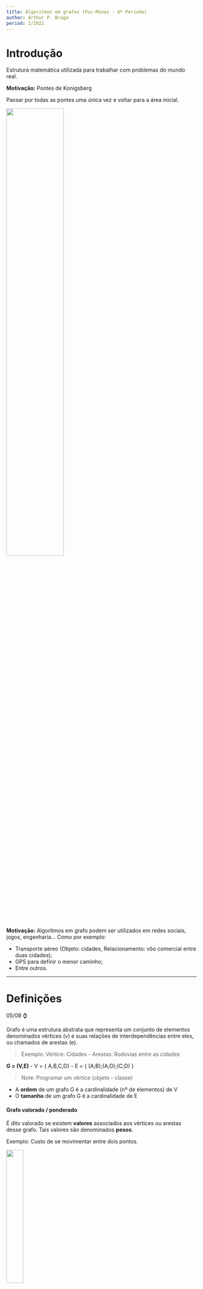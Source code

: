 ```yaml
---
title: Algoritmos em grafos (Puc-Minas - 4º Período)
author: Arthur P. Braga
period: 2/2021
---
```


# Introdução

Estrutura matemática utilizada para trabalhar com problemas do mundo real.

**Motivação:** Pontes de Konigsberg

Passar por todas as pontes uma única vez e voltar para a área inicial.

<img src="https://upload.wikimedia.org/wikipedia/commons/5/5b/Pontes_K%C3%B6nigsberg.JPG" style="width:55%">

**Motivação:** Algoritmos em grafo podem ser utilizados em redes sociais, jogos, engenharia... Como por exemplo:

- Transporte aéreo (Objeto: cidades, Relacionamento: vôo comercial entre duas cidades);
- GPS para definir o menor caminho;
- Entre outros.

---

# Definições

05/08 :watch:

Grafo é uma estrutura abstrata que representa um conjunto de elementos denominados vértices (v) e suas relações de interdependências entre eles, ou chamados de arestas (e).

> Exemplo: Vértice: Cidades - Arestas: Rodovias entre as cidades

**G = (V,E)**   -   V = { A,B,C,D}   -   E = { (A;B);(A;D);(C;D) }

> Note: Programar um vértice (objeto - classe)

- A **ordem** de um grafo G é a cardinalidade (nº de elementos) de V 
- O **tamanho** de um grafo G é a cardinalidade de E

#### Grafo valorado / ponderado

É dito valorado se existem **valores** associados aos vértices ou arestas desse grafo. Tais valores são denominados **pesos**.

Exemplo: Custo de se movimentar entre dois pontos.

<img src="../../imgs/4_Periodo/Algoritmos_Grafos/grafo-valorado.png" style="width:30%">

#### Grafo não direcionado / não orientado

Por padrão, duas arestas são consideradas a mesma. Ou seja, não possui direção obrigatória definida, seu sentido não é importante. 

#### Grafo direcionado / orientado / digrafo

Agora o sentido da aresta importa e é marcado por uma seta. Seu sentido é importante, pois pode ter significados diferentes. 

> Exemplo: Linha de montagem, um processo só pode executar após o término de outra.

Pode ter correspondencia em ambos os sentidos, porém nesse caso teríamos que ter **duas arestas**.

<img src="../../imgs/4_Periodo/Algoritmos_Grafos/grafo-direcionado.png" style="width:40%">

#### Laço (Loop)

Aresta que liga um vértice a si mesmo.

#### Arestas paralelas

Duas ou mais arestas associadas ao mesmo par de vértices.

<img src="../../imgs/4_Periodo/Algoritmos_Grafos/arestas-paralelas.png" style="width:40%">

#### Grafo simples

Não possui nem arestas paralelas nem laços.

<img src="../../imgs/4_Periodo/Algoritmos_Grafos/grafo-simples.png" style="width:30%">

#### Vértices adjacentes (vizinhos)

Dois vértices são ditos adjacentes se existe uma aresta que os liga, logos esses vértices serão vizinhos/adjacentes.

<img src="../../imgs/4_Periodo/Algoritmos_Grafos/vertices_adjacentes.png" style="width:70%">

#### Vértices sucessores e antecessores

Somente em **grafos direcionados**!

<img src="../../imgs/4_Periodo/Algoritmos_Grafos/sucessores_antecessores.png" style="width:70%">

#### Incidência 

Quando um vértice Vi é o vértice final de alguma aresta Ei, Vi e Ei são incidentes.

<img src="../../imgs/4_Periodo/Algoritmos_Grafos/incidencia.png" style="width:30%">

#### Arestas adjacentes

Duas arestas *não paralelas* compartilhando um vértice.

<img src="../../imgs/4_Periodo/Algoritmos_Grafos/arestas_adjacentes.png" style="width:30%">

#### Grau de um vértice (d)

Em um grafo *não direcionado*, o grau de um vértice é igual ao nº de arestas incidentes no vértice.

<img src="../../imgs/4_Periodo/Algoritmos_Grafos/grau_vertice.png" style="width:50%">

- Vértices com grau 0 são chamados **isolados.**
- Grafos que possuem somente vértices isolados são chamados de **grafos nulos.**
- Vértice de grau 1 é chamado de **pendente.**
- Um laço conta como duas arestas!

> *Arestas paralelas contam também!*

#### Teorema 1

A soma dos graus de todos os vértices de um grafo G é duas vezes o nº de arestas de G.

<img src="../../imgs/4_Periodo/Algoritmos_Grafos/Teorema1.png" style="width:40%">

> Ao contar os graus dos vértices, contamos cada extremidade de arestas uma vez. como cada aresta tem duas extremidades, cada aresta foi contada duas vezes.

#### Teorema 2

O nº de vértices de grau ímpar em um grafo é sempre **par**.

<img src="../../imgs/4_Periodo/Algoritmos_Grafos/Teorema2.png" style="width:55%">

#### Passeio em um grafo

Um passeio entre os vértices 1 e 2 é uma sequência alternada de vértices e arestas que começa no vértice 1 e termina no vértice 2 . 

<img src="../../imgs/4_Periodo/Algoritmos_Grafos/passeio.png" style="width:55%">

> Poderíamos pensar que apenas a ordem dos nós é importante, porém podemos ter passeios diferentes com a mesma sequência de vértices.

<img src="../../imgs/4_Periodo/Algoritmos_Grafos/passeio2.png" style="width:65%">

#### Caminho em um grafo

Um caminho é um passeio sem vértice repetido. Exemplo: Caminhos entre os vértices 1 e 4:

<img src="../../imgs/4_Periodo/Algoritmos_Grafos/caminhos.png" style="width:60%">

#### Grafo regular

Todos os vértices tem o mesmo grau.

#### Grafo completo

Para cada par de vértices existe uma aresta entre eles. Consequentemente, quaisquer dois vértices distintos são adjacentes (vizinhos).

> Note: Um grafo completo com n vértices é dito: Kn 

<img src="../../imgs/4_Periodo/Algoritmos_Grafos/grafo_completo.png" style="width:60%">

> Como achar o grau dos vértices -> n-1
>
> Como achar o nº de arestas -> (d * n) / 2

#### Grafo conexo

Existe pelo menos um caminho entre todos os pares de vértices, ou seja, se sai de um vértice, consegue chegar em qualquer outro.

#### Grafo desconexo

Consiste de dois ou mais grafos conexos. Cada um dos *subgrafos* conexos é chamado de *componente.*

<img src="../../imgs/4_Periodo/Algoritmos_Grafos/grafo_desconexo.png" style="width:40%">

---

# Representação e Operações

10/08 :watch:

Como representar um grafo em um algoritmo, em uma estrutura de dados?

Principais estruturas:

- Matriz de adjacência;
- Lista de adjacência;
- Matriz de incidência.

## Matriz de adjacência

<img src="../../imgs/4_Periodo/Algoritmos_Grafos/metriz-adjacencia.png" style="width:60%">

> Se as arestas tiverem pesos (grafo valorado), suas posições na matriz poderiam ter os valores respectivos.

Em um **grafo direcionado** a posição na matriz só recebe valor no vértice "de chegada".

<img src="../../imgs/4_Periodo/Algoritmos_Grafos/matriz_grafo_direcionado.png" style="width:60%">

## Lista de adjacência

Como se fosse uma hash, uma lista de vetores, e cada vetor tem uma lista de adjacências. Ou seja, cada elemento do vetor contém dois campos: a identificação de um vértice e um ponteiro para uma lista encadeada contendo os **vizinhos** do vértice correspondente.

> - Cada vértice é um elemento de uma lista ;
> - Cada vértice contém uma lista de arestas, indicando o outro par que a compõe.

<img src="../../imgs/4_Periodo/Algoritmos_Grafos/lista_Adjacencia.png" style="width:80%">

Grafos não direcionados também podem ser representados por uma lista de adjacência, só criar a sublista com todos os vetores vizinhos de cada vértice.

<img src="../../imgs/4_Periodo/Algoritmos_Grafos/list_adjacencia_2.png" style="width:80%">

## Matriz de incidência

- Índice = +1, se a aresta tem **origem** no vértice i;
- Índice = -1, se i é o vértice **destino** da aresta;
- Índice = 0, se a aresta **não incide** no vértice i.

<img src="../../imgs/4_Periodo/Algoritmos_Grafos/matriz_incidencia.png" style="width:60%">

>  Em um grafo **não direcionado** a gente só marca os vértices de incidência e origem, com 0 ou 1.

## Isomorfismo

Grafos "idênticos" em relação ao nº de arestas, vértices, graus e nº de componentes. Porém só isso não basta, para o grafo ser isomorfo a relação de incidência precisa ser preservada.

<img src="../../imgs/4_Periodo/Algoritmos_Grafos/isomorfismo.png" style="width:80%">

Grafos que possuam todas as características menos a preservação de incidência:

<img src="../../imgs/4_Periodo/Algoritmos_Grafos/grafos_nao_isomorfos.png" style="width:60%">

Observe que é necessário associar o vértice X do grafo G ao vértice Y do grafo H, pois não existe nenhum outro vértice com grau 3 em H. Mas o vértice Y é adjacente a apenas um vértice de grau 1, enquanto que X em G é adjacente a dois vértices de grau 1.

## Grafo complementar

Um grafo é complementar de outro quando:

- Todos os vértices de C(G) são todos os vértices de G;
- E as arestas de C(G) são exatamente as arestas que faltam em G para formarmos um grafo completo.

> Arestas do grafo G não vão fazer parte do C(G), ou seja, C(G) é um grafo que contém todas as arestas faltantes para G ser um grafo completo. 

<img src="../../imgs/4_Periodo/Algoritmos_Grafos/grafo_complementar.png" style="width:60%">

## Subgrafos

12/08 :watch:

Um grafo H é dito ser um *subgrafo* de um grafo G se todos os vértices e todas as arestas de H estão em G.

- Todo grafo é subgrafo de si próprio;
- O subgrafo de um subgrafo de G é subgrafo de G;
- Um vértice simples de G é um subgrafo de G;
- Uma aresta simples de G (com suas extremidades) é subgrafo de G.

### Subgrafos induzidos por arestas

Um subgrafo obtido por um subconjunto de arestas (e seus respectivos vértices).

Ex.: Mapear e manter somente as lanchonetes cuja distância é < 1km.

<img src="../../imgs/4_Periodo/Algoritmos_Grafos/subgrafo_aresta.png" style="width:60%">

### Subgrafos induzidos por vértices

Subgrafo obtido por um subconjunto de vértices (e suas respectivas arestas). 

Exemplo: Manter somente os times que tem características em comum.

<img src="../../imgs/4_Periodo/Algoritmos_Grafos/subgrafo_vertice.png" style="width:60%">

### Subgrafos disjuntos de arestas

Dois (ou mais) subgrafos de G são disjuntos de arestas se ambos não tiverem arestas em comum.

### Subgrafos disjuntos de vértices

Dois (ou mais) subgrafos de G são disjuntos de vértices se ambos não tiverem vértices em comum.

## Operações

### União e Soma

- União: Considerando dois grafos distintos, a união G1 ∪ G2 é formada pelo grafo que contém o conjunto de vértices V1 e V2, e o conjunto de arestas E1 e E2. Ou seja, basicamente dois grafos são considerados um.
  - G: Vg= {1, 2}; Eg= {(1, 2)} 
  - H: Vh= {3, 4}; Eh= { } 
  - G ∪ H: Vg∪h = {1, 2, 3, 4}; Eg∪h = {(1, 2)}
- Soma: É a união com todos os vértices de G1 vão ter arestas ligando a todos os vértices de G2.
  - G: Vg= {1, 2}; Eg = {(1, 2)} 
  - H: Vh = {3, 4}; Eh = { } 
  - G + H: Vg+h = {1, 2, 3, 4};  Eg+h = {(1, 2), (1, 3), (1, 4), (2, 3), (2, 4)}

<img src="https://slideplayer.com.br/slide/1732957/7/images/3/Exemplo+1+2+G+H+3+4+G+%EF%83%88+H+G+%2B+H.jpg" style="width:60%">

### Interseção

Resulta em um grafo formado pela interseção das arestas e vértices, ou seja, só aqueles cujo ambos tenham. Ex.:

<img src="../../imgs/4_Periodo/Algoritmos_Grafos/intersecao.png" style="width:70%">

### Ring sum

Basicamente é a união de dois grafos sem incluir a interseção. Ex.:

<img src="../../imgs/4_Periodo/Algoritmos_Grafos/ringSum.png" style="width:75%">

### Remoção de aresta e vértice

- **Remoção de aresta:** Se e é uma aresta de um grafo G, denota-se G-e o grafo obtidop pela remoção da aresta e de G.
- **Remoção de vérice:** Mesma ideia, porém além de retirar o vértice, é necessário retirar todas as arestas incidentes nele.

<img src="../../imgs/4_Periodo/Algoritmos_Grafos/remocao_aresta.png" style="width:60%">

<img src="../../imgs/4_Periodo/Algoritmos_Grafos/remocao_vertice.png" style="width:60%">

### Contração de aresta

Retirar uma aresta desejada e unir os dois vértices incidentes nela.

> Denota-se por **G/e** o grafo obtido pela contração da aresta *e*. Significa remover *e* de G e unir suas duas extremidades v, w de tal modo que o vértice resultante seja incidente às arestas originalmente incidentes a v e w.

<img src="../../imgs/4_Periodo/Algoritmos_Grafos/contracao_aresta.png" style="width:60%">

### Propriedades

<img src="../../imgs/4_Periodo/Algoritmos_Grafos/propriedades_Operacoes.png" style="width:50%">

### Grafo transposto

Seja um grafo direcionado (apenas direcionados) G = (V, E), seu grafo transposto Gt = (V, E1), cujo todas as arestas tem sentido oposto.

<img src="../../imgs/4_Periodo/Algoritmos_Grafos/transposto.png" style="width:70%">

### Grafo bipartido

É um grafo não orientado que pode ser dividido em dois subconjuntos de vértices, cujo não possuem arestas ligando dois vértices do mesmo subconjunto.

- Se diz bipartido um grafo G de tipo (p, q) se for um grafo simples de ordem p+q;

Temos também o **grafo bipartido completo**, nada mais é que um grafo bipartido tal que cada vértice de um subconjunto está associado a cada vértice do outro subconjunto.

> O grafo bipartido completo com partições de tamanho |V1| = m e |V2| = n é chamado Km,n.

<img src="../../imgs/4_Periodo/Algoritmos_Grafos/bipartido.png" style="width:60%">

#### Teorema

Um grafo é bipartido se, e somente se, todo ciclo de G possuir comprimento par.

> Obs: Ciclo -> Todo caminho cujo vértice inicial e final são os mesmos sem repetição de vértice, ou seja, sai e volta pro mesmo vértice sem repetir nenhum a não ser o inicial.

---

# Caminhos e Circuitos - Parte 1-2

17/08 :watch:

> Vale lembrar os conceitos de:
>
> - Passeio (pode voltar no mesmo vértice).
> - Caminho
>   - **Caminho aberto:** Vértices inicial e final são diferentes;
>   - **Caminho fechado ou circuito**: nenhum vértice (exceto o 1º e o último) aparece mais de uma vez.

## Grafos Eulerianos

**Problema do explorador:** um explorador deseja explorar todas as estradas entre um nº de cidades. É possível encontrar um trajeto fechado que passe por cada estrada apenas uma vez e volte à cidade inicial? (Ex.: Pontes de Konigsberg).

Em grafos **conexos**, se é possível encontrar um trajeto fechado que passe por **todas** as **arestas** uma única vez, dizemos que G é um **grafo euleriano**.

- Um **trajeto fechado** que utilize todas as arestas de um grafo, **uma única vez**, é chamado de **percurso euleriano fechado**.

### Teorema

Um grafo conexo, **não orientado** é euleriano se, e somente se, **todos** os seus vértices tiverem **grau par**.

> Bastante útil na produção de algoritmos de reconhecimento.

#### Lema 1 - Resultado auxiliar

Se todos os vértices de G possuem grau >= 2, então G contém um ciclo.

Se achar um ciclo que não passa por todas as arestas do grafo, podemos dividir esse ciclo do grafo, e  verificar se os componentes possuem um trajeto euleriano fechado, se possuirem, o grafo é euleriano. 

### Algoritmo de Hierholzer (1873)

Algoritmo para encontrar o caminho euleriano:

<img src="../../imgs/4_Periodo/Algoritmos_Grafos/hierholzer.png" style="width:90%">

---

# Caminhos e Circuitos - Parte 2-2

19/08 :watch:

## Problema do carteiro chinês

Um carteiro deseja entregar cartas ao longo de todas as ruas de uma cidade, e retornar ao ponto inicial. Como ele pode planejar as rotas de forma a minimizar o caminho andado? 

> Consiste em encontrar um caminho mais curto ou circuito fechado que visite cada aresta de um grafo não-direcionado..

- Se o grafo for euleriano, basta percorrer o ciclo de Euler.
- Caso contrário, algumas arestas serão percorridas mais de uma vez. Será utilizado o conceito de arestas artificiais.

<img src="../../imgs/4_Periodo/Algoritmos_Grafos/carteiro_chines.png" style="width:100%">

> O exemplo acima é um grafo unicursal.

### Grafos semi-eulerianos ou unicursais

Um grafo é dito unicursal ou semi-euleriano se ele possui **pelo menos um Trajeto Euleriano aberto.**

> Se adicionarmos uma aresta conectando os vértices iniciais e finais do trajeto euleriano, o grafo passa a ser euleriano.

- Um grafo é unicursal se, e somente se, ele possuir **exatamente 2 vértices de grau ímpar**.

#### Teorema

Em um grafo conexo G com exatamente 2K vértices de grau ímpar, existem K subgrafos disjuntos de arestas, todos eles unicursais, de maneira que juntos eles contêm todas as arestas de G. 

Ex.: 2*3 = 6 vértices de grau ímpar = 3 subgrafos unicursais.

<img src="../../imgs/4_Periodo/Algoritmos_Grafos/unicrusal.png" style="width:40%">



## Grafos hamiltonianos

24/08 :watch:

Um **Circuito de Hamilton** em um grafo conexo é um percurso que passa por todos os **vértices** do grafo **uma única vez**, voltando ao vértice inicial. Ou seja, euler passa por todas as arestas, e hamilton passa por todos os vértices.

Uma vez que precisa passar por todos os vértices **uma única vez**, para grafos com **mais de 3 vértices**, só podemos ter um caminho de Hamilton se for um grafo simples, pois loops e arestas paralelas obrigam a voltar no mesmo vértice. 

> 1. O circuito de Hamilton em um grafo com n vértices, contém n arestas. 
> 2. Se um grafo é hamiltoniano, então a inclusão de qualquer aresta não atrapalha essa condição.

Não existe teorema para **TODO** grafo, e **eficiente** para acharmos o circuito hamiltoniano, igual temos Hierholzer para euler. Mas temos um técina para mostrar que um grafo **NÃO** possui um circuito Hamiltoniano (mas também **não garante** que não tenha).

Há um circuito hamiltoniano em G se:

- Se G tem um circuito hamiltoniano, então G tem um subgrafo H que:
  1. H contém cada vértice de G;
  2. H é conexo;
  3. H tem o mesmo nº de arestas e de vértices;
  4. Cada vértice de H tem grau 2.

<img src="../../imgs/4_Periodo/Algoritmos_Grafos/circuito_hamiltoniano.png" style="width:40%">

### Teoremas

Há alguns teoremas que proveem **condições suficientes**, mas **não necessárias**.

1. Seja G um grafo simples com n vértices  (n ≥ 3). Se para todo par de vértices não adjacentes v e w, a soma de seus graus for maior ou igual a n, então G é hamiltoniano.

<img src="../../imgs/4_Periodo/Algoritmos_Grafos/teorema_1_hamiltoniano.png" style="width:40%">

2. Seja G um grafo simples com n vértices (n ≥ 3). Se o grau de cada vértice for n/2 no mínimo, G é hamiltoniano.

<img src="../../imgs/4_Periodo/Algoritmos_Grafos/teorema_2.png" style="width:30%">

3. Em um grafo **completo** com n vértices, **n ímpar** e (n ≥ 3), existem **(n-1) / 2** circuitos hamiltonianos disjuntos de arestas.
4. Em um grafo **completo** com n vértices, **n par** e (n ≥ 4), existem **(n-2) / 2** circuitos hamiltonianos disjuntos de arestas.

<img src="../../imgs/4_Periodo/Algoritmos_Grafos/teorema_3_4.png" style="width:70%">

### Problema do caixeiro viajante

Dado um conjunto de cidades a serem visitadas por um vendedor, qual é o **caminho mínimo** que pode ser realizado sem repetir cidades e retornar ao ponto de partida? Menor ciclo hamiltoniano.

> Arestas ponderadas! (valoradas)

<img src="../../imgs/4_Periodo/Algoritmos_Grafos/exemplo_carteiro_viajante.png" style="width:50%">

Aplicações:

- Entrega de encomendas / correspondências;
- Recolhimento de objetos;
- Planejamento de viagens;
- Leitura de contadores de consumo (luz elétrica);
- ...

#### Uso de heurística

Para resolver esse problema podemos utilizar força bruta, porém na maioria dos casos isso se torna inviável, logo podemos utilizar heurísticas para solucionar.

> Heurística: Forma rápida de solucionar um problema, porém muitas vezes imperfeito. Algoritmos aproximados, acham uma resposta que pode não ser a solução ótima, mas pode ser próxima dela.

Exemplo:

1. escolha um vértice arbitrário como vértice atual.
2. descubra a aresta de menor peso que seja conectada ao vértice atual e
   a um vértice não visitado V.

3. faça o vértice atual ser V.
4. marque V como visitado.
5. se todos os vértices no domínio estiverem visitados, encerre o algoritmo.
6. Se não vá para o passo 2.
7. A sequência dos vértices visitados é a saída do algoritmo.

>  Isso é o que chamamos de **Heurística gulosa**, ou seja, que só se preocupa com a melhor forma para aquela instância, daquele momento.

<img src="../../imgs/4_Periodo/Algoritmos_Grafos/resolucao_heuristica.png" style="width:70%">

Exercício:

<img src="../../imgs/4_Periodo/Algoritmos_Grafos/exercicio_hamiltoniano.png" style="width:70%">

---

# Caminhamentos

26/08 :watch:

Algumas são de simples verificação, rodando alguns algoritmos da pra fazer essas verificações:

- Verificação de graus dos vértices;
- Determinação se o grafo é euleriano;
- Determinação se o grafo é compleo;
- (...)

Outras propriedades já são mais difíceis, são relacionadas às arestas e aos caminhos existes. **Caminhar** em um grafo é mover-se entre seus vértices, verificando propriedades enquanto se caminha. 

Alguns algoritmos de busca proocuram caminhos com objetivos específicos, como:

- **Conectividade** - Busca de um vértice específico (estado);
- **Caminho mínimo** - Existência de um caminho.

Uma busca em grafos nada mais é que tentar encontrar uma sequência de passos (caminhos/ações) para chegar à um objetivo

### Aplicações

- Rotas em redes de computadores;
- Caixeiro viajante e variações;
- Jogos digitais;
- Navegação de robôs;
- (...)

*A busca de uma saída de um labirinto também é um problema de busca em grafos!* 

## Busca em largura

> Notes: Também há uma explicação na aula do dia 14/09.
>
> [Link de vídeo aula](https://www.youtube.com/watch?v=u834GA3725M)

Basicamente mapea os caminhos (caminho mínimo) de um vértice de origem até qualquer outro vértice possível de ser alcançado, gerando uma árvore.

- Funciona em grafos e digrafos.

### Propriedades dos vértices

- Antecessor ou pai;
- Estado: 
  - **branco**: ainda não explorado;
  - **cinza:** explorado, mas com vizinhos não explorados;
  - **preto:** explorado e sem vizinhos explorados.
- Distância até o vértice de origem.

### Funcionamento

Inicialização: Seta os valores *default* para todos os meus vértices.

<img src="../../imgs/4_Periodo/Algoritmos_Grafos/image-20210921213608759.png" style="width:70%">

Busca principal: Basicamente verifica cada vizinho de cada vértice, a partir do inicial. Vai utilizar uma fila e dois arrays para auxilio e armazenamento dos resultados. Cada vizinho vai ser enfileirado, e desenfilerado quando for sua vez. Cara vizinho verificado vai contabilizar 1 + a distância ao vértice inicial.

<img src="../../imgs/4_Periodo/Algoritmos_Grafos/image-20210921214336960.png" style="width:70%">

<img src="../../imgs/4_Periodo/Algoritmos_Grafos/image-20210921215253672.png" style="width:70%">

<img src="../../imgs/4_Periodo/Algoritmos_Grafos/image-20210921220433953.png" style="width:70%">

### Custo e Complexidade

<img src="../../imgs/4_Periodo/Algoritmos_Grafos/image-20210921220957215.png" style="width:70%">

14/09 :watch:

## Busca em profundidade

[o que é]

### Estados dos vértices

:building_construction:

### Funcionamento

:building_construction:

### Classificação de arestas

:building_construction:

## Ordenação topológica

:building_construction:

> Notes: Um vértice precisa do resultado de outro antes, para ir para um vértice precisa passar por outro antes.
>
> - VERIFICAR!!! -> impossível ser cíclico, pois não tem início, todo mundo depende de todo mundo....
> - DAG -> Dígrafo acíclico.

[O que é]

### Teorema

:building_construction:

### Algorítmo de Kahn (1962)

:building_construction:

[Utilização da busca em profundidade]

### Aplicações

:building_construction:

## Algoritmo de Dijkstra

:building_construction:

Baseado na busca em largura.



# Conectividade

:building_construction:

16/09 :watch:

> Notas: 
>
> - Um grafo é conexo quando existe **pelo menos** um caminho entre todos os vértices.
>
> - Um grafo desconexo e componentes conexos -> Cada componente de um grafo desconectado é chamado de componente conexo.



[Conceitos básicos]

[Algoritmo DFS - Principal (visita)]

[...]

[Floresta]
